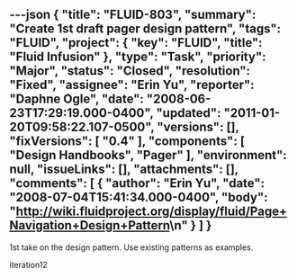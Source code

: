 ---json
{
  "title": "FLUID-803",
  "summary": "Create 1st draft pager design pattern",
  "tags": "FLUID",
  "project": {
    "key": "FLUID",
    "title": "Fluid Infusion"
  },
  "type": "Task",
  "priority": "Major",
  "status": "Closed",
  "resolution": "Fixed",
  "assignee": "Erin Yu",
  "reporter": "Daphne Ogle",
  "date": "2008-06-23T17:29:19.000-0400",
  "updated": "2011-01-20T09:58:22.107-0500",
  "versions": [],
  "fixVersions": [
    "0.4"
  ],
  "components": [
    "Design Handbooks",
    "Pager"
  ],
  "environment": null,
  "issueLinks": [],
  "attachments": [],
  "comments": [
    {
      "author": "Erin Yu",
      "date": "2008-07-04T15:41:34.000-0400",
      "body": "<http://wiki.fluidproject.org/display/fluid/Page+Navigation+Design+Pattern>\n"
    }
  ]
}
---
1st take on the design pattern.  Use existing patterns as examples.

iteration12

        